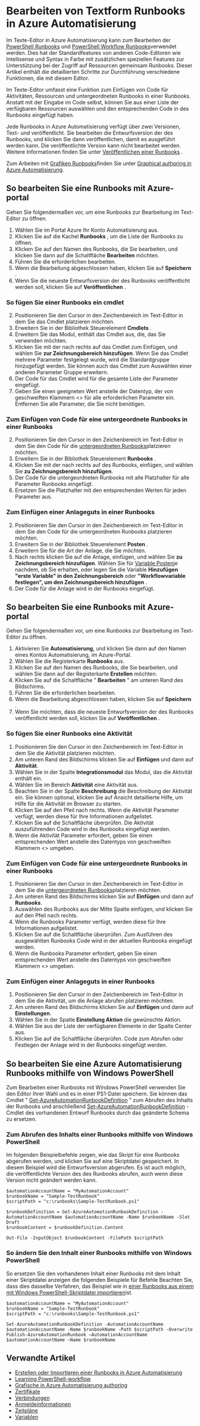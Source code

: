 <properties 
    pageTitle="Bearbeiten von Textform Runbooks in Azure Automatisierung"
    description="Dieser Artikel bietet verschiedene Verfahren für das Arbeiten mit PowerShell und PowerShell Workflow Runbooks in Azure Automatisierung mit dem Text-Editor."
    services="automation"
    documentationCenter=""
    authors="mgoedtel"
    manager="stevenka"
    editor="tysonn" />
<tags 
    ms.service="automation"
    ms.devlang="na"
    ms.topic="article"
    ms.tgt_pltfrm="na"
    ms.workload="infrastructure-services"
    ms.date="02/23/2016"
    ms.author="magoedte;bwren" />

# <a name="editing-textual-runbooks-in-azure-automation"></a>Bearbeiten von Textform Runbooks in Azure Automatisierung

Im Texte-Editor in Azure Automatisierung kann zum Bearbeiten der [PowerShell Runbooks](automation-runbook-types.md#powershell-runbooks) und [PowerShell Workflow Runbooks](automation-runbook-types.md#powershell-workflow-runbooks)verwendet werden. Dies hat der Standardfeatures von anderen Code-Editoren wie Intellisense und Syntax in Farbe mit zusätzlichen speziellen Features zur Unterstützung bei der Zugriff auf Ressourcen gemeinsam Runbooks.  Dieser Artikel enthält die detaillierten Schritte zur Durchführung verschiedene Funktionen, die mit diesem Editor.

Im Texte-Editor umfasst eine Funktion zum Einfügen von Code für Aktivitäten, Ressourcen und untergeordneten Runbooks in einer Runbooks. Anstatt mit der Eingabe im Code selbst, können Sie aus einer Liste der verfügbaren Ressourcen auswählen und den entsprechenden Code in des Runbooks eingefügt haben.

Jede Runbooks in Azure Automatisierung verfügt über zwei Versionen, Text- und veröffentlicht. Sie bearbeiten die Entwurfsversion der des Runbooks, und klicken Sie dann veröffentlichen, damit es ausgeführt werden kann. Die veröffentlichte Version kann nicht bearbeitet werden. Weitere Informationen finden Sie unter [Veröffentlichen einer Runbooks](automation-creating-importing-runbook.md#publishing-a-runbook) .

Zum Arbeiten mit [Grafiken Runbooks](automation-runbook-types.md#graphical-runbooks)finden Sie unter [Graphical authoring in Azure Automatisierung](automation-graphical-authoring-intro.md).

## <a name="to-edit-a-runbook-with-the-azure-portal"></a>So bearbeiten Sie eine Runbooks mit Azure-portal

Gehen Sie folgendermaßen vor, um eine Runbooks zur Bearbeitung im Text-Editor zu öffnen.

1. Wählen Sie im Portal Azure Ihr Konto Automatisierung aus.
2. Klicken Sie auf die Kachel **Runbooks** , um die Liste der Runbooks zu öffnen.
3. Klicken Sie auf den Namen des Runbooks, die Sie bearbeiten, und klicken Sie dann auf die Schaltfläche **Bearbeiten** möchten.
6. Führen Sie die erforderlichen bearbeiten.
7. Wenn die Bearbeitung abgeschlossen haben, klicken Sie auf **Speichern** .
8. Wenn Sie die neueste Entwurfsversion der des Runbooks veröffentlicht werden soll, klicken Sie auf **Veröffentlichen** .

### <a name="to-insert-a-cmdlet-into-a-runbook"></a>So fügen Sie einer Runbooks ein cmdlet

2. Positionieren Sie den Cursor in den Zeichenbereich im Text-Editor in dem Sie das Cmdlet platzieren möchten.
3. Erweitern Sie in der Bibliothek Steuerelement **Cmdlets** . 
3. Erweitern Sie das Modul, enthält das Cmdlet aus, die, das Sie verwenden möchten.
4. Klicken Sie mit der nach rechts auf das Cmdlet zum Einfügen, und wählen Sie **zur Zeichnungsbereich hinzufügen**.  Wenn Sie das Cmdlet mehrere Parameter festgelegt wurde, wird die Standardgruppe hinzugefügt werden.  Sie können auch das Cmdlet zum Auswählen einer anderen Parameter Gruppe erweitern.
4. Der Code für das Cmdlet wird für die gesamte Liste der Parameter eingefügt.
5. Geben Sie einen geeigneten Wert anstelle der Datentyp, der von geschweiften Klammern <> für alle erforderlichen Parameter ein.  Entfernen Sie alle Parameter, die Sie nicht benötigen.

### <a name="to-insert-code-for-a-child-runbook-into-a-runbook"></a>Zum Einfügen von Code für eine untergeordnete Runbooks in einer Runbooks

2. Positionieren Sie den Cursor in den Zeichenbereich im Text-Editor in dem Sie den Code für die [untergeordneten Runbooks](automation-child-runbooks.md)platzieren möchten.
3. Erweitern Sie in der Bibliothek Steuerelement **Runbooks** . 
3. Klicken Sie mit der nach rechts auf des Runbooks, einfügen, und wählen Sie **zu Zeichnungsbereich hinzufügen**.
4. Der Code für die untergeordneten Runbooks mit alle Platzhalter für alle Parameter Runbooks eingefügt.
5. Ersetzen Sie die Platzhalter mit den entsprechenden Werten für jeden Parameter aus.

### <a name="to-insert-an-asset-into-a-runbook"></a>Zum Einfügen einer Anlageguts in einer Runbooks

2. Positionieren Sie den Cursor in den Zeichenbereich im Text-Editor in dem Sie den Code für die untergeordneten Runbooks platzieren möchten.
3. Erweitern Sie in der Bibliothek Steuerelement **Posten** . 
4. Erweitern Sie für die Art der Anlage, die Sie möchten.
3. Nach rechts klicken Sie auf die Anlage, einfügen, und wählen Sie **zu Zeichnungsbereich hinzufügen**.  Wählen Sie für [Variable Posten](automation-variables.md)je nachdem, ob Sie erhalten, oder legen Sie die Variable **Hinzufügen "erste Variable" in den Zeichnungsbereich** oder **"Workflowvariable festlegen", um den Zeichnungsbereich hinzufügen** .
4. Der Code für die Anlage wird in der Runbooks eingefügt.



## <a name="to-edit-a-runbook-with-the-azure-portal"></a>So bearbeiten Sie eine Runbooks mit Azure-portal

Gehen Sie folgendermaßen vor, um eine Runbooks zur Bearbeitung im Text-Editor zu öffnen.

1. Aktivieren Sie **Automatisierung,** und klicken Sie dann auf den Namen eines Kontos Automatisierung, im Azure-Portal.
2. Wählen Sie die Registerkarte **Runbooks** aus.
3. Klicken Sie auf den Namen des Runbooks, die Sie bearbeiten, und wählen Sie dann auf der Registerkarte **Erstellen** möchten.
5. Klicken Sie auf die Schaltfläche " **Bearbeiten** " am unteren Rand des Bildschirms.
6. Führen Sie die erforderlichen bearbeiten.
7. Wenn die Bearbeitung abgeschlossen haben, klicken Sie auf **Speichern** .
8. Wenn Sie möchten, dass die neueste Entwurfsversion der des Runbooks veröffentlicht werden soll, klicken Sie auf **Veröffentlichen** .

### <a name="to-insert-an-activity-into-a-runbook"></a>So fügen Sie einer Runbooks eine Aktivität

1. Positionieren Sie den Cursor in den Zeichenbereich im Text-Editor in dem Sie die Aktivität platzieren möchten.
1. Am unteren Rand des Bildschirms klicken Sie auf **Einfügen** und dann auf **Aktivität**.
1. Wählen Sie in der Spalte **Integrationsmodul** das Modul, das die Aktivität enthält ein.
1. Wählen Sie im Bereich **Aktivität** eine Aktivität aus.
1. Beachten Sie in der Spalte **Beschreibung** die Beschreibung der Aktivität ein. Sie können optional, klicken Sie auf Ansicht detaillierte Hilfe, um Hilfe für die Aktivität im Browser zu starten.
1. Klicken Sie auf den Pfeil nach rechts.  Wenn die Aktivität Parameter verfügt, werden diese für Ihre Informationen aufgelistet.
1. Klicken Sie auf die Schaltfläche überprüfen.  Die Aktivität auszuführenden Code wird in des Runbooks eingefügt werden.
1. Wenn die Aktivität Parameter erfordert, geben Sie einen entsprechenden Wert anstelle des Datentyps von geschweiften Klammern <> umgeben.

### <a name="to-insert-code-for-a-child-runbook-into-a-runbook"></a>Zum Einfügen von Code für eine untergeordnete Runbooks in einer Runbooks

1. Positionieren Sie den Cursor in den Zeichenbereich im Text-Editor in dem Sie die [untergeordneten Runbooks](automation-child-runbooks.md)platzieren möchten.
2. Am unteren Rand des Bildschirms klicken Sie auf **Einfügen** und dann auf **Runbooks**.
3. Auswählen des Runbooks aus der Mitte Spalte einfügen, und klicken Sie auf den Pfeil nach rechts.
4. Wenn die Runbooks Parameter verfügt, werden diese für Ihre Informationen aufgelistet.
5. Klicken Sie auf die Schaltfläche überprüfen.  Zum Ausführen des ausgewählten Runbooks Code wird in der aktuellen Runbooks eingefügt werden.
7. Wenn die Runbooks Parameter erfordert, geben Sie einen entsprechenden Wert anstelle des Datentyps von geschweiften Klammern <> umgeben.

### <a name="to-insert-an-asset-into-a-runbook"></a>Zum Einfügen einer Anlageguts in einer Runbooks

1. Positionieren Sie den Cursor in den Zeichenbereich im Text-Editor in dem Sie die Aktivität, um die Anlage abrufen platzieren möchten.
1. Am unteren Rand des Bildschirms klicken Sie auf **Einfügen** und dann auf **Einstellungen**.
1. Wählen Sie in der Spalte **Einstellung Aktion** die gewünschte Aktion.
1. Wählen Sie aus der Liste der verfügbaren Elemente in der Spalte Center aus.
1. Klicken Sie auf die Schaltfläche überprüfen.  Code zum Abrufen oder Festlegen der Anlage wird in der Runbooks eingefügt werden.



## <a name="to-edit-an-azure-automation-runbook-using-windows-powershell"></a>So bearbeiten Sie eine Azure Automatisierung Runbooks mithilfe von Windows PowerShell

Zum Bearbeiten einer Runbooks mit Windows PowerShell verwenden Sie den Editor Ihrer Wahl und es in einer PS1-Datei speichern. Sie können das Cmdlet " [Get-AzureAutomationRunbookDefinition](http://aka.ms/runbookauthor/cmdlet/getazurerunbookdefinition) " zum Abrufen des Inhalts der Runbooks und anschließend [Set-AzureAutomationRunbookDefinition](http://aka.ms/runbookauthor/cmdlet/setazurerunbookdefinition) -Cmdlet des vorhandenen Entwurf Runbooks durch das geänderte Schema zu ersetzen.

### <a name="to-retrieve-the-contents-of-a-runbook-using-windows-powershell"></a>Zum Abrufen des Inhalts einer Runbooks mithilfe von Windows PowerShell

Im folgenden Beispielbefehle zeigen, wie das Skript für eine Runbooks abgerufen werden, und klicken Sie auf eine Skriptdatei gespeichert. In diesem Beispiel wird die Entwurfsversion abgerufen. Es ist auch möglich, die veröffentlichte Version des des Runbooks abrufen, auch wenn diese Version nicht geändert werden kann.

    $automationAccountName = "MyAutomationAccount"
    $runbookName = "Sample-TestRunbook"
    $scriptPath = "c:\runbooks\Sample-TestRunbook.ps1"
    
    $runbookDefinition = Get-AzureAutomationRunbookDefinition -AutomationAccountName $automationAccountName -Name $runbookName -Slot Draft
    $runbookContent = $runbookDefinition.Content

    Out-File -InputObject $runbookContent -FilePath $scriptPath

### <a name="to-change-the-contents-of-a-runbook-using-windows-powershell"></a>So ändern Sie den Inhalt einer Runbooks mithilfe von Windows PowerShell

So ersetzen Sie den vorhandenen Inhalt einer Runbooks mit dem Inhalt einer Skriptdatei anzeigen die folgenden Beispiele für Befehle Beachten Sie, dass dies dasselbe Verfahren, das Beispiel wie in [einer Runbooks aus einem mit Windows PowerShell-Skriptdatei importieren](../automation-creating-or-importing-a-runbook#ImportRunbookScriptPS)ist.

    $automationAccountName = "MyAutomationAccount"
    $runbookName = "Sample-TestRunbook"
    $scriptPath = "c:\runbooks\Sample-TestRunbook.ps1"

    Set-AzureAutomationRunbookDefinition -AutomationAccountName $automationAccountName -Name $runbookName -Path $scriptPath -Overwrite
    Publish-AzureAutomationRunbook –AutomationAccountName $automationAccountName –Name $runbookName

## <a name="related-articles"></a>Verwandte Artikel

- [Erstellen oder Importieren einer Runbooks in Azure Automatisierung](automation-creating-importing-runbook.md)
- [Learning PowerShell-workflow](automation-powershell-workflow.md)
- [Grafische in Azure Automatisierung authoring](automation-graphical-authoring-intro.md)
- [Zertifikate](automation-certificates.md)
- [Verbindungen](automation-connections.md)
- [Anmeldeinformationen](automation-credentials.md)
- [Zeitpläne](automation-schedules.md)
- [Variablen](automation-variables.md)